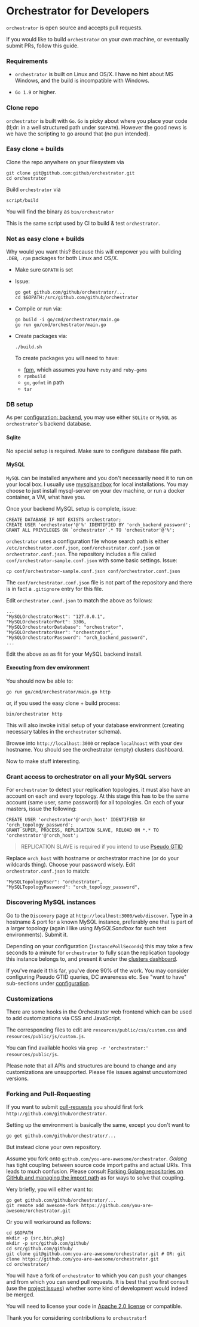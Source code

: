 # Orchestrator for Developers

`orchestrator` is open source and accepts pull requests.

If you would like to build `orchestrator` on your own machine, or eventually submit PRs, follow this guide.

### Requirements

- `orchestrator` is built on Linux and OS/X. I have no hint about MS Windows, and the build is incompatible with Windows.

- `Go 1.9` or higher.

### Clone repo

`orchestrator` is built with `Go`. `Go` is picky about where you place your code (tl;dr: in a well structured path under `$GOPATH`). However the good news is we have the scripting to go around that (no pun intended).

### Easy clone + builds

Clone the repo anywhere on your filesystem via

	git clone git@github.com:github/orchestrator.git
	cd orchestrator

Build `orchestrator` via

	script/build


You will find the binary as `bin/orchestrator`

This is the same script used by CI to build & test `orchestrator`.

### Not as easy clone + builds

Why would you want this? Because this will empower you with building `.DEB`, `.rpm` packages for both Linux and OS/X.

- Make sure `GOPATH` is set
- Issue:

	  go get github.com/github/orchestrator/...
	  cd $GOPATH:/src/github.com/github/orchestrator

- Compile or run via:

	  go build -i go/cmd/orchestrator/main.go
	  go run go/cmd/orchestrator/main.go

- Create packages via:

	  ./build.sh

	To create packages you will need to have:

	 - [fpm](https://github.com/jordansissel/fpm), which assumes you have `ruby` and `ruby-gems`
	 - `rpmbuild`
	 - `go`, `gofmt` in path
	 - `tar`

### DB setup

As per [configuration: backend](configuration-backend.md), you may use either `SQLite` or `MySQL` as `orchestrator`'s backend database.

#### Sqlite

No special setup is required. Make sure to configure database file path.

#### MySQL

`MySQL` can be installed anywhere and you don't necessarily need it to run on your local box. I usually use [mysqlsandbox](http://mysqlsandbox.net/) for local installations. You may choose to just install mysql-server on your dev machine, or run a docker container, a VM, what have you.

Once your backend MySQL setup is complete, issue:

    CREATE DATABASE IF NOT EXISTS orchestrator;
    CREATE USER 'orchestrator'@'%' IDENTIFIED BY 'orch_backend_password';
    GRANT ALL PRIVILEGES ON `orchestrator`.* TO 'orchestrator'@'%';

`orchestrator` uses a configuration file whose search path is either `/etc/orchestrator.conf.json`,  `conf/orchestrator.conf.json` or `orchestrator.conf.json`.
The repository includes a file called `conf/orchestrator-sample.conf.json` with some basic settings. Issue:

	cp conf/orchestrator-sample.conf.json conf/orchestrator.conf.json

The `conf/orchestrator.conf.json` file is not part of the repository and there is in fact a `.gitignore` entry for this file.

Edit `orchestrator.conf.json` to match the above as follows:

    ...
    "MySQLOrchestratorHost": "127.0.0.1",
    "MySQLOrchestratorPort": 3306,
    "MySQLOrchestratorDatabase": "orchestrator",
    "MySQLOrchestratorUser": "orchestrator",
    "MySQLOrchestratorPassword": "orch_backend_password",
    ...

Edit the above as as fit for your MySQL backend install.

#### Executing from dev environment

You should now be able to:

	go run go/cmd/orchestrator/main.go http

or, if you used the easy clone + build process:

	bin/orchestrator http

This will also invoke initial setup of your database environment (creating necessary tables in the `orchestrator` schema).

Browse into `http://localhost:3000` or replace `localhoast` with your dev hostname. You should see the orchestrator (empty) clusters dashboard.

Now to make stuff interesting.

### Grant access to orchestrator on all your MySQL servers

For `orchestrator` to detect your replication topologies, it must also have an account on each and every topology. At this stage this has to be the
same account (same user, same password) for all topologies. On each of your masters, issue the following:

    CREATE USER 'orchestrator'@'orch_host' IDENTIFIED BY 'orch_topology_password';
    GRANT SUPER, PROCESS, REPLICATION SLAVE, RELOAD ON *.* TO 'orchestrator'@'orch_host';

> REPLICATION SLAVE is required if you intend to use [Pseudo GTID](#pseudo-gtid)

Replace `orch_host` with hostname or orchestrator machine (or do your wildcards thing). Choose your password wisely. Edit `orchestrator.conf.json` to match:

    "MySQLTopologyUser": "orchestrator",
    "MySQLTopologyPassword": "orch_topology_password",

### Discovering MySQL instances

Go to the `Discovery` page at `http://localhost:3000/web/discover`. Type in a hostname & port for a known MySQL instance, preferably one that is part of a larger topology (again I like using _MySQLSandbox_ for such test environments). Submit it.

Depending on your configuration (`InstancePollSeconds`) this may take a few seconds to a minute for
`orchestrator` to fully scan the replication topology this instance belongs to, and present it under the [clusters dashboard](http://localhost:3000/web/clusters/).

If you've made it this far, you've done 90% of the work. You may consider configuring Pseudo GTID queries, DC awareness etc. See
"want to have" sub-sections under [configuration](Orchestrator-Manual#configuration).

### Customizations

There are some hooks in the Orchestrator web frontend which can be used to add customizations via CSS and JavaScript.

The corresponding files to edit are `resources/public/css/custom.css` and `resources/public/js/custom.js`.

You can find available hooks via `grep -r 'orchestrator:' resources/public/js`.

Please note that all APIs and structures are bound to change and any customizations are unsupported. Please file issues against uncustomized versions.

### Forking and Pull-Requesting

If you want to submit [pull-requests](https://help.github.com/articles/using-pull-requests/) you should first fork `http://github.com/github/orchestrator`.

Setting up the environment is basically the same, except you don't want to

	go get github.com/github/orchestrator/...

But instead clone your own repository.

Assume you fork onto `github.com/you-are-awesome/orchestrator`. _Golang_ has tight coupling between source code import paths and actual URIs. This leads to much confusion. Please consult [Forking Golang repositories on GitHub and managing the import path](http://code.openark.org/blog/development/forking-golang-repositories-on-github-and-managing-the-import-path) as for ways to solve
that coupling.

Very briefly, you will either want to:

	go get github.com/github/orchestrator/...
	git remote add awesome-fork https://github.com/you-are-awesome/orchestrator.git

Or you will workaround as follows:

	cd $GOPATH
	mkdir -p {src,bin,pkg}
	mkdir -p src/github.com/github/
	cd src/github.com/github/
	git clone git@github.com:you-are-awesome/orchestrator.git # OR: git clone https://github.com/you-are-awesome/orchestrator.git
	cd orchestrator/


You will have a fork of `orchestrator` to which you can push your changes and from which you can send pull requests.
It is best that you first consult (use the [project issues](https://github.com/github/orchestrator/issues)) whether some kind of development would indeed be merged.

You will need to license your code in [Apache 2.0 license](http://www.apache.org/licenses/LICENSE-2.0) or compatible.

Thank you for considering contributions to `orchestrator`!
